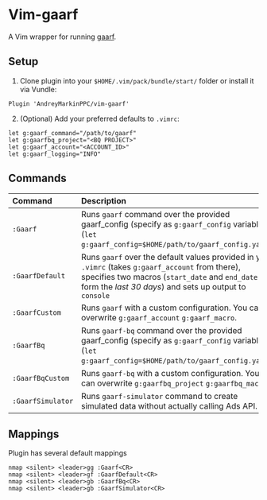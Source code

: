 # Vim-gaarf

A Vim wrapper for running [gaarf](https://github.com/google/ads-api-reports-fetcher).

## Setup

1. Clone plugin into your `$HOME/.vim/pack/bundle/start/` folder or install it via Vundle:
```
Plugin 'AndreyMarkinPPC/vim-gaarf'
```

2. (Optional) Add your preferred defaults to `.vimrc`:

```
let g:gaarf_command="/path/to/gaarf"
let g:gaarfbq_project="<BQ PROJECT>"
let g:gaarf_account="<ACCOUNT_ID>"
let g:gaarf_logging="INFO"
```

## Commands

| Command          | Description                                                                                                                                                                                                                                                                            |
| :--------------  | :------------------------------------------------------------------------------------------------------------------------------------------------------------------------------------------------------------------------------------------------------------------------------------  |
| `:Gaarf`   | Runs `gaarf` command over the provided gaarf_config (specify as `g:gaarf_config` variable (`let g:gaarf_config=$HOME/path/to/gaarf_config.yaml`).                                                                        |
| `:GaarfDefault`     |  Runs `gaarf` over the default values provided in your `.vimrc` (takes `g:gaarf_account` from there), specifies two macros (`start_date` and `end_date` to form the *last 30 days*) and sets up output to `console`                                                                                                                                                           |.
| `:GaarfCustom`      | Runs `gaarf` with a custom configuration. You can overwrite `g:gaarf_account` `g:gaarf_macro`.                                                                                                                                                                                                 |
| `:GaarfBq`     | Runs `gaarf-bq` command over the provided gaarf_config (specify as `g:gaarf_config` variable (`let g:gaarf_config=$HOME/path/to/gaarf_config.yaml`).                                                                                                                      |
| `:GaarfBqCustom`      | Runs `gaarf-bq` with a custom configuration. You can overwrite `g:gaarfbq_project` `g:gaarfbq_macro`.                                                                                                                                                                                                                                                                    |
| `:GaarfSimulator`      | Runs `gaarf-simulator` command to create simulated data without actually calling Ads API.                                                                                                                                                                                                                                                                    |

## Mappings

Plugin has several default mappings

```
nmap <silent> <leader>gg :Gaarf<CR>
nmap <silent> <leader>gf :GaarfDefault<CR>
nmap <silent> <leader>gb :GaarfBq<CR>
nmap <silent> <leader>gb :GaarfSimulator<CR>
```
